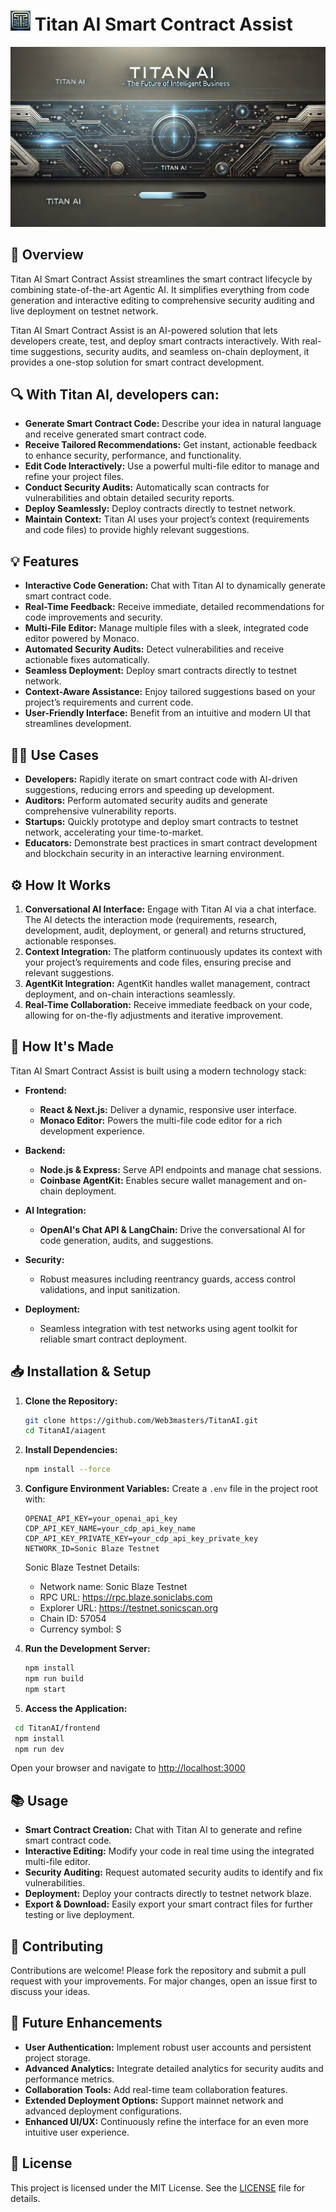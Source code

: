 # ![🤖](./frontend/public/favicon-32x32.png) Titan AI Smart Contract Assist


![Titan AI Smart Contract Assist](./frontend/public/titan-ai-hero.webp)

## 📖 Overview

Titan AI Smart Contract Assist streamlines the smart contract lifecycle by combining state-of-the-art Agentic AI. It simplifies everything from code generation and interactive editing to comprehensive security auditing and live deployment on testnet network.

Titan AI Smart Contract Assist is an AI-powered solution that lets developers create, test, and deploy smart contracts interactively. With real-time suggestions, security audits, and seamless on-chain deployment, it provides a one-stop solution for smart contract development.


## 🔍 With Titan AI, developers can:

- **Generate Smart Contract Code:** Describe your idea in natural language and receive generated smart contract code.
- **Receive Tailored Recommendations:** Get instant, actionable feedback to enhance security, performance, and functionality.
- **Edit Code Interactively:** Use a powerful multi-file editor to manage and refine your project files.
- **Conduct Security Audits:** Automatically scan contracts for vulnerabilities and obtain detailed security reports.
- **Deploy Seamlessly:** Deploy contracts directly to testnet network.
- **Maintain Context:** Titan AI uses your project’s context (requirements and code files) to provide highly relevant suggestions.

## 💡 Features

- **Interactive Code Generation:** Chat with Titan AI to dynamically generate smart contract code.
- **Real-Time Feedback:** Receive immediate, detailed recommendations for code improvements and security.
- **Multi-File Editor:** Manage multiple files with a sleek, integrated code editor powered by Monaco.
- **Automated Security Audits:** Detect vulnerabilities and receive actionable fixes automatically.
- **Seamless Deployment:** Deploy smart contracts directly to testnet network.
- **Context-Aware Assistance:** Enjoy tailored suggestions based on your project’s requirements and current code.
- **User-Friendly Interface:** Benefit from an intuitive and modern UI that streamlines development.

## 👨‍💻 Use Cases

- **Developers:** Rapidly iterate on smart contract code with AI-driven suggestions, reducing errors and speeding up development.
- **Auditors:** Perform automated security audits and generate comprehensive vulnerability reports.
- **Startups:** Quickly prototype and deploy smart contracts to testnet network, accelerating your time-to-market.
- **Educators:** Demonstrate best practices in smart contract development and blockchain security in an interactive learning environment.

## ⚙️ How It Works

1. **Conversational AI Interface:** Engage with Titan AI via a chat interface. The AI detects the interaction mode (requirements, research, development, audit, deployment, or general) and returns structured, actionable responses.
2. **Context Integration:** The platform continuously updates its context with your project’s requirements and code files, ensuring precise and relevant suggestions.
3. **AgentKit Integration:** AgentKit handles wallet management, contract deployment, and on-chain interactions seamlessly.
4. **Real-Time Collaboration:** Receive immediate feedback on your code, allowing for on-the-fly adjustments and iterative improvement.

## 🔧 How It's Made

Titan AI Smart Contract Assist is built using a modern technology stack:

- **Frontend:**
  - **React & Next.js:** Deliver a dynamic, responsive user interface.
  - **Monaco Editor:** Powers the multi-file code editor for a rich development experience.

- **Backend:**
  - **Node.js & Express:** Serve API endpoints and manage chat sessions.
  - **Coinbase AgentKit:** Enables secure wallet management and on-chain deployment.

- **AI Integration:**
  - **OpenAI's Chat API & LangChain:** Drive the conversational AI for code generation, audits, and suggestions.

- **Security:**
  - Robust measures including reentrancy guards, access control validations, and input sanitization.

- **Deployment:**
  - Seamless integration with test networks using agent toolkit for reliable smart contract deployment.

## 📥 Installation & Setup

1. **Clone the Repository:**
   ```bash
   git clone https://github.com/Web3masters/TitanAI.git
   cd TitanAI/aiagent
   ```
2. **Install Dependencies:**
   ```bash
   npm install --force
   ```
3. **Configure Environment Variables:**
   Create a `.env` file in the project root with:
   ```env
   OPENAI_API_KEY=your_openai_api_key
   CDP_API_KEY_NAME=your_cdp_api_key_name
   CDP_API_KEY_PRIVATE_KEY=your_cdp_api_key_private_key
   NETWORK_ID=Sonic Blaze Testnet
   ```
   
   Sonic Blaze Testnet Details:
   - Network name: Sonic Blaze Testnet
   - RPC URL: https://rpc.blaze.soniclabs.com
   - Explorer URL: https://testnet.sonicscan.org
   - Chain ID: 57054
   - Currency symbol: S
   
4. **Run the Development Server:**
   ```bash
   npm install
   npm run build
   npm start
   ```
5. **Access the Application:**
  ```bash
   cd TitanAI/frontend
   npm install
   npm run dev
   ```

   Open your browser and navigate to [http://localhost:3000](http://localhost:3000)


## 📚 Usage

- **Smart Contract Creation:** Chat with Titan AI to generate and refine smart contract code.
- **Interactive Editing:** Modify your code in real time using the integrated multi-file editor.
- **Security Auditing:** Request automated security audits to identify and fix vulnerabilities.
- **Deployment:** Deploy your contracts directly to testnet network blaze.
- **Export & Download:** Easily export your smart contract files for further testing or live deployment.

## 🤝 Contributing

Contributions are welcome! Please fork the repository and submit a pull request with your improvements. For major changes, open an issue first to discuss your ideas.

## 🚀 Future Enhancements

- **User Authentication:** Implement robust user accounts and persistent project storage.
- **Advanced Analytics:** Integrate detailed analytics for security audits and performance metrics.
- **Collaboration Tools:** Add real-time team collaboration features.
- **Extended Deployment Options:** Support mainnet network and advanced deployment configurations.
- **Enhanced UI/UX:** Continuously refine the interface for an even more intuitive user experience.

## 📄 License

This project is licensed under the MIT License. See the [LICENSE](./LICENSE) file for details.
